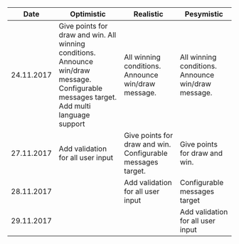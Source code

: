 Date |Optimistic|Realistic|Pesymistic
-------|--------|---------|-------------
24.11.2017|Give points for draw and win. All winning conditions. Announce win/draw message. Configurable messages target. Add multi language support| All winning conditions. Announce win/draw message.| All winning conditions. Announce win/draw message.
27.11.2017|Add validation for all user input|Give points for draw and win. Configurable messages target.|Give points for draw and win.
28.11.2017| |Add validation for all user input|Configurable messages target
29.11.2017| | | Add validation for all user input

